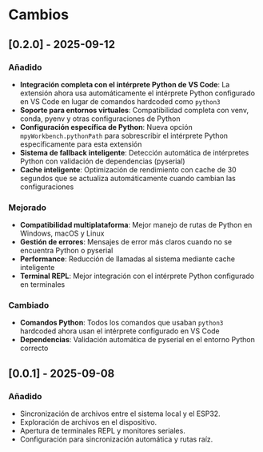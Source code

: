 # Cambios

## [0.2.0] - 2025-09-12
### Añadido
- **Integración completa con el intérprete Python de VS Code**: La extensión ahora usa automáticamente el intérprete Python configurado en VS Code en lugar de comandos hardcoded como `python3`
- **Soporte para entornos virtuales**: Compatibilidad completa con venv, conda, pyenv y otras configuraciones de Python
- **Configuración específica de Python**: Nueva opción `mpyWorkbench.pythonPath` para sobrescribir el intérprete Python específicamente para esta extensión
- **Sistema de fallback inteligente**: Detección automática de intérpretes Python con validación de dependencias (pyserial)
- **Cache inteligente**: Optimización de rendimiento con cache de 30 segundos que se actualiza automáticamente cuando cambian las configuraciones

### Mejorado
- **Compatibilidad multiplataforma**: Mejor manejo de rutas de Python en Windows, macOS y Linux
- **Gestión de errores**: Mensajes de error más claros cuando no se encuentra Python o pyserial
- **Performance**: Reducción de llamadas al sistema mediante cache inteligente
- **Terminal REPL**: Mejor integración con el intérprete Python configurado en terminales

### Cambiado
- **Comandos Python**: Todos los comandos que usaban `python3` hardcoded ahora usan el intérprete configurado en VS Code
- **Dependencias**: Validación automática de pyserial en el entorno Python correcto

## [0.0.1] - 2025-09-08
### Añadido
- Sincronización de archivos entre el sistema local y el ESP32.
- Exploración de archivos en el dispositivo.
- Apertura de terminales REPL y monitores seriales.
- Configuración para sincronización automática y rutas raíz.
